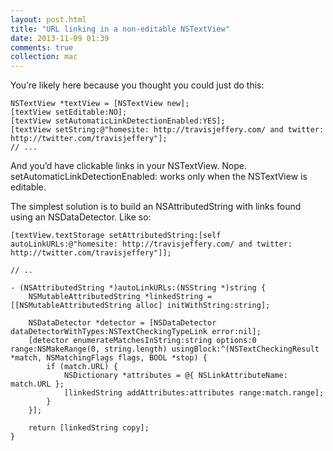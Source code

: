 ```yaml
---
layout: post.html
title: "URL linking in a non-editable NSTextView"
date: 2013-11-09 01:39
comments: true
collection: mac
---
```


You’re likely here because you thought you could just do this:

``` objc
NSTextView *textView = [NSTextView new];
[textView setEditable:NO];
[textView setAutomaticLinkDetectionEnabled:YES];
[textView setString:@"homesite: http://travisjeffery.com/ and twitter: http://twitter.com/travisjeffery"];
// ...
```

And you’d have clickable links in your NSTextView. Nope. setAutomaticLinkDetectionEnabled: works only when the NSTextView is editable.

The simplest solution is to build an NSAttributedString with links found using an NSDataDetector. Like so:

``` objc
[textView.textStorage setAttributedString:[self autoLinkURLs:@"homesite: http://travisjeffery.com/ and twitter: http://twitter.com/travisjeffery"]];

// ..

- (NSAttributedString *)autoLinkURLs:(NSString *)string {
    NSMutableAttributedString *linkedString = [[NSMutableAttributedString alloc] initWithString:string];

    NSDataDetector *detector = [NSDataDetector dataDetectorWithTypes:NSTextCheckingTypeLink error:nil];
    [detector enumerateMatchesInString:string options:0 range:NSMakeRange(0, string.length) usingBlock:^(NSTextCheckingResult *match, NSMatchingFlags flags, BOOL *stop) {
        if (match.URL) {
            NSDictionary *attributes = @{ NSLinkAttributeName: match.URL };
            [linkedString addAttributes:attributes range:match.range];
        }
    }];

    return [linkedString copy];
}
```
